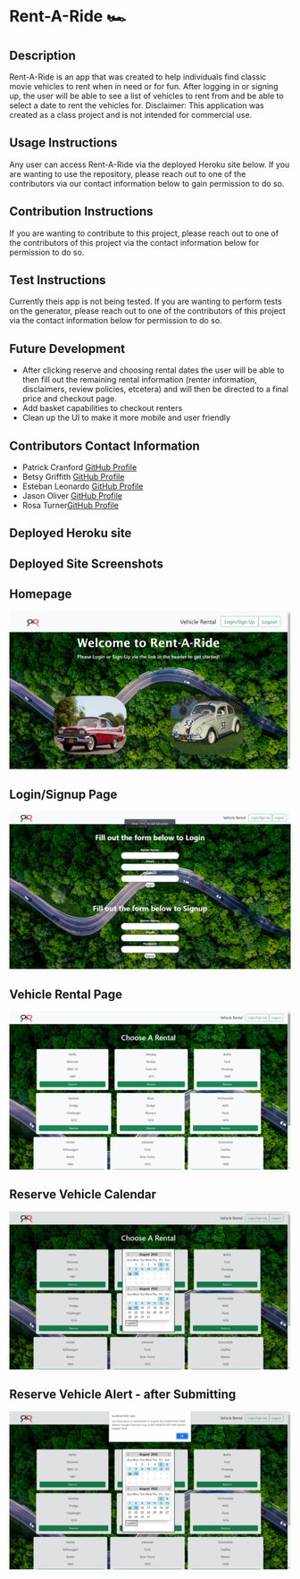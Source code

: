 # Rent-A-Ride 🏎️

## Description 
Rent-A-Ride is an app that was created to help individuals find classic movie vehicles to rent when in need or for fun. After logging in or signing up, the user will be able to see a list of vehicles to rent from and be able to select a date to rent the vehicles for. 
Disclaimer: This application was created as a class project and is not intended for commercial use.

## Usage Instructions 
Any user can access Rent-A-Ride via the deployed Heroku site below. If you are wanting to use the repository, please reach out to one of the contributors via our contact information below to gain permission to do so.

## Contribution Instructions 
If you are wanting to contribute to this project, please reach out to one of the contributors of this project via the contact information below for permission to do so.

## Test Instructions 
Currently theis app is not being tested. If you are wanting to perform tests on the generator, please reach out to one of the contributors of this project via the contact information below for permission to do so.

## Future Development
* After clicking reserve and choosing rental dates the user will be able to then fill out the remaining rental information (renter information, disclaimers, review policies, etcetera) and will then be directed to a final price and checkout page.
* Add basket capabilities to checkout renters
* Clean up the UI to make it more mobile and user friendly

## Contributors Contact Information 
* Patrick Cranford [GitHub Profile](https://github.com/PGCranford)
* Betsy Griffith [GitHub Profile](https://github.com/hollenbebe08)
* Esteban Leonardo [GitHub Profile](https://github.com/EstebanLVB)
* Jason Oliver [GitHub Profile](https://github.com/joliver521)
* Rosa Turner[GitHub Profile](https://github.com/rturner1220)

## Deployed Heroku site

## Deployed Site Screenshots

## Homepage
![screenshot of portfolio](./public/assets/images/screenshot-1.png)

## Login/Signup Page
![screenshot of portfolio](./public/assets/images/screenshot-2.png)

## Vehicle Rental Page
![screenshot of portfolio](./public/assets/images/screenshot-3.png)

## Reserve Vehicle Calendar
![screenshot of portfolio](./public/assets/images/screenshot-4.png)

## Reserve Vehicle Alert - after Submitting
![screenshot of portfolio](./public/assets/images/screenshot-5.png)

